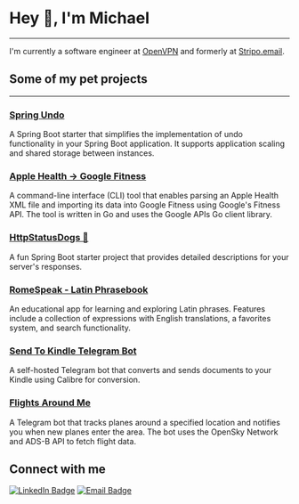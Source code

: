 # Hey 👋, I'm Michael
___
I'm currently a software engineer at [OpenVPN](https://openvpn.net/) and formerly at [Stripo.email](https://stripo.email/).


## Some of my pet projects 
___


### [Spring Undo](https://github.com/michaelfmnk/spring-undo)
A Spring Boot starter that simplifies the implementation of undo functionality in your Spring Boot application. It supports application scaling and shared storage between instances.

### [Apple Health -> Google Fitness](https://github.com/michaelfmnk/AppleHealth2GoogleFit)
A command-line interface (CLI) tool that enables parsing an Apple Health XML file and importing its data into Google Fitness using Google's Fitness API. The tool is written in Go and uses the Google APIs Go client library.

### [HttpStatusDogs 🐶](https://github.com/michaelfmnk/httpstatusdogs)
A fun Spring Boot starter project that provides detailed descriptions for your server's responses.

### [RomeSpeak - Latin Phrasebook](https://github.com/michaelfmnk/RomeSpeak)
An educational app for learning and exploring Latin phrases. Features include a collection of expressions with English translations, a favorites system, and search functionality.

### [Send To Kindle Telegram Bot](https://github.com/michaelfmnk/send-to-kindle-telegram-bot)

A self-hosted Telegram bot that converts and sends documents to your Kindle using Calibre for conversion.

### [Flights Around Me](https://github.com/michaelfmnk/flights-around)
A Telegram bot that tracks planes around a specified location and notifies you when new planes enter the area. The bot uses the OpenSky Network and ADS-B API to fetch flight data.


## Connect with me
<a href="https://www.linkedin.com/in/michaelfmnk/"><img src="https://img.shields.io/badge/-@michaelfmnk-0077B5?style=flat-square&amp;labelColor=0077B5&amp;logo=LinkedIn&amp;link=https://www.linkedin.com/in/michaelfmnk/" alt="LinkedIn Badge"></a>
<a href="mailto:michael@fomenko.dev"><img src="https://img.shields.io/badge/-Email-0077B5?style=flat-square&amp;labelColor=0077B5&amp;logo=Gmail&amp;link=mailto:michael@fomenko.dev" alt="Email Badge"></a>